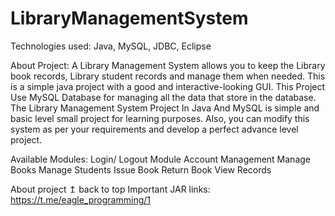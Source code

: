 # LibraryManagementSystem
Technologies used: Java, MySQL, JDBC, Eclipse 

About Project: A Library Management System allows you to keep the Library book records, Library student records and manage them when needed.
This is a simple java project with a good and interactive-looking GUI.
This Project Use MySQL Database for managing all the data that store in the database.
The Library Management System Project In Java And MySQL is simple and basic level small project for learning purposes.
Also, you can modify this system as per your requirements and develop a perfect advance level project.

Available Modules: Login/ Logout Module 
Account Management
Manage Books 
Manage Students 
Issue Book 
Return Book 
View Records 

About project ↥ back to top Important JAR links: https://t.me/eagle_programming/1
